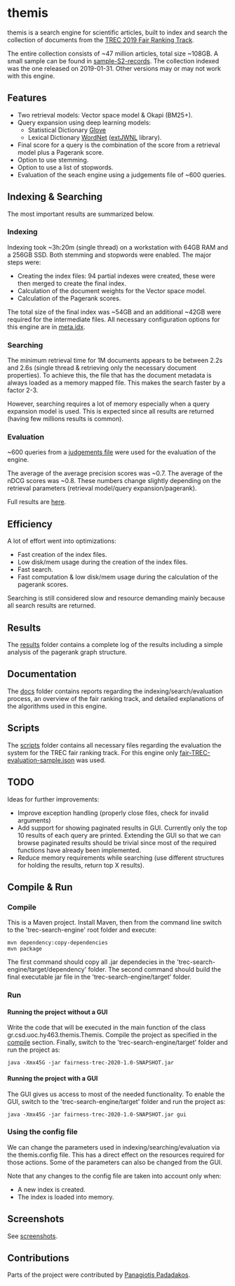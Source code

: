 # themis

themis is a search engine for scientific articles, built to index and search the collection of documents from the
[TREC 2019 Fair Ranking Track](https://fair-trec.github.io/2019/).

The entire collection consists of ~47 million articles, total size ~108GB. A small sample can be found in
[sample-S2-records](scripts/sample-S2-records). The collection indexed was the one released on 2019-01-31. Other
versions may or may not work with this engine.

## Features

* Two retrieval models: Vector space model & Okapi (BM25+).
* Query expansion using deep learning models:
  * Statistical Dictionary [Glove](https://nlp.stanford.edu/projects/glove/)
  * Lexical Dictionary [WordNet](https://wordnet.princeton.edu/) ([extJWNL](http://extjwnl.sourceforge.net/) library).
* Final score for a query is the combination of the score from a retrieval model plus a Pagerank score.
* Option to use stemming.
* Option to use a list of stopwords.
* Evaluation of the seach engine using a judgements file of ~600 queries.

## Indexing & Searching

The most important results are summarized below.

### Indexing

Indexing took ~3h:20m (single thread) on a workstation with 64GB RAM and a 256GB SSD. Both stemming and stopwords were enabled.
The major steps were:

* Creating the index files: 94 partial indexes were created, these were then merged to create the final index.
* Calculation of the document weights for the Vector space model.
* Calculation of the Pagerank scores.

The total size of the final index was ~54GB and an additional ~42GB were required for the intermediate files.
All necessary configuration options for this engine are in [meta.idx](results/meta.idx).

### Searching

The minimum retrieval time for 1M documents appears to be between 2.2s and 2.6s (single thread & retrieving
only the necessary document properties). To achieve this, the file that has the document metadata is always loaded
as a memory mapped file. This makes the search faster by a factor 2-3.

However, searching requires a lot of memory especially when a query expansion model is used. This is
expected since all results are returned (having few millions results is common).

### Evaluation

~600 queries from a [judgements file](scripts/fair-TREC-training-sample.json) were used for the evaluation of the
engine.

The average of the average precision scores was ~0.7. The average of the nDCG scores was ~0.8. These numbers change
slightly depending on the retrieval parameters (retrieval model/query expansion/pagerank).

Full results are [here](results/evaluation).

## Efficiency

A lot of effort went into optimizations:

* Fast creation of the index files.
* Low disk/mem usage during the creation of the index files.
* Fast search.
* Fast computation & low disk/mem usage during the calculation of the pagerank scores.

Searching is still considered slow and resource demanding mainly because all search results are returned.

## Results

The [results](results/) folder contains a complete log of the results including a simple analysis
of the pagerank graph structure.

## Documentation

The [docs](doc/) folder contains reports regarding the indexing/search/evaluation process, an overview
of the fair ranking track, and detailed explanations of the algorithms used in this engine.

## Scripts

The [scripts](scripts/) folder contains all necessary files regarding the evaluation the system for
the TREC fair ranking track. For this engine only [fair-TREC-evaluation-sample.json](scripts/fair-TREC-evaluation-sample.json) was used.

## TODO

Ideas for further improvements:

* Improve exception handling (properly close files, check for invalid arguments)
* Add support for showing paginated results in GUI. Currently only the top 10 results of each query are printed.
Extending the GUI so that we can browse paginated results should be trivial since most of the required functions
have already been implemented.
* Reduce memory requirements while searching (use different structures for holding the results, return top X results).

## Compile & Run

### Compile

This is a Maven project. Install Maven, then from the command line switch to the 'trec-search-engine' root folder and execute:

    mvn dependency:copy-dependencies
    mvn package

The first command should copy all .jar dependecies in the 'trec-search-engine/target/dependency' folder. The second
command should build the final executable jar file in the 'trec-search-engine/target' folder.

### Run

#### Running the project without a GUI

Write the code that will be executed in the main function of the class gr.csd.uoc.hy463.themis.Themis.
Compile the project as specified in the [compile](#Compile) section. Finally, switch to the 'trec-search-engine/target'
folder and run the project as:

    java -Xmx45G -jar fairness-trec-2020-1.0-SNAPSHOT.jar

#### Running the project with a GUI

The GUI gives us access to most of the needed functionality. To enable the GUI, switch to the 'trec-search-engine/target'
folder and run the project as:

    java -Xmx45G -jar fairness-trec-2020-1.0-SNAPSHOT.jar gui

### Using the config file

We can change the parameters used in indexing/searching/evaluation via the themis.config file. This has a direct effect
on the resources required for those actions. Some of the parameters can also be changed from the GUI.

Note that any changes to the config file are taken into account only when:

* A new index is created.
* The index is loaded into memory.

## Screenshots

See [screenshots](screenshots/).

## Contributions

Parts of the project were contributed by [Panagiotis Padadakos](https://github.com/papadako).
